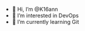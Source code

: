 - 👋 Hi, I’m @K16ann
- 👀 I’m interested in DevOps
- 🌱 I’m currently learning Git

<!---
K16ann/K16ann is a ✨ special ✨ repository because its `README.md` (this file) appears on your GitHub profile.
You can click the Preview link to take a look at your changes.
--->

